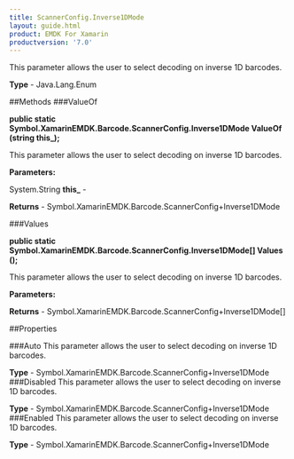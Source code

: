 ```yaml
---
title: ScannerConfig.Inverse1DMode
layout: guide.html
product: EMDK For Xamarin 
productversion: '7.0' 
---
```

This parameter allows the user to select decoding on inverse 1D barcodes.

**Type** - Java.Lang.Enum

##Methods
###ValueOf

**public static Symbol.XamarinEMDK.Barcode.ScannerConfig.Inverse1DMode ValueOf (string this_);**

This parameter allows the user to select decoding on inverse 1D barcodes.

**Parameters:**

System.String **this_**  - 
        

**Returns** - Symbol.XamarinEMDK.Barcode.ScannerConfig+Inverse1DMode

###Values

**public static Symbol.XamarinEMDK.Barcode.ScannerConfig.Inverse1DMode[] Values ();**

This parameter allows the user to select decoding on inverse 1D barcodes.

**Parameters:**

**Returns** - Symbol.XamarinEMDK.Barcode.ScannerConfig+Inverse1DMode[]

##Properties

###Auto
This parameter allows the user to select decoding on inverse 1D barcodes.

**Type** - Symbol.XamarinEMDK.Barcode.ScannerConfig+Inverse1DMode
###Disabled
This parameter allows the user to select decoding on inverse 1D barcodes.

**Type** - Symbol.XamarinEMDK.Barcode.ScannerConfig+Inverse1DMode
###Enabled
This parameter allows the user to select decoding on inverse 1D barcodes.

**Type** - Symbol.XamarinEMDK.Barcode.ScannerConfig+Inverse1DMode
